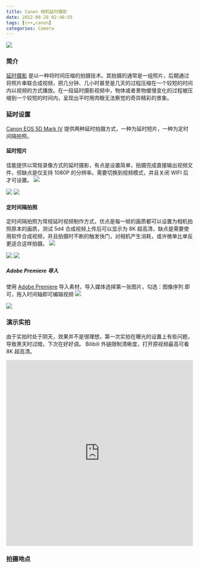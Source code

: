```yaml
---
title: Canon 相机延时摄影
date: 2022-08-28 02:46:55
tags: [c++,canon]
categories: Camera
---
```

<img src="https://sadness96.github.io/images/blog/camera-TimelapsePhotography/mmexport1619697203114.jpg"/>

<!-- more -->
### 简介
[延时摄影](https://en.wikipedia.org/wiki/Time-lapse_photography) 是以一种将时间压缩的拍摄技术。其拍摄的通常是一组照片，后期通过将照片串联合成视频，把几分钟、几小时甚至是几天的过程压缩在一个较短的时间内以视频的方式播放。在一段延时摄影视频中，物体或者景物缓慢变化的过程被压缩到一个较短的时间内，呈现出平时用肉眼无法察觉的奇异精彩的景象。

### 延时设置
[Canon EOS 5D Mark IV](https://cweb.canon.jp/eos/lineup/5dmk4/index.html) 提供两种延时拍摄方式，一种为延时短片，一种为定时间隔拍照。
#### 延时短片
佳能提供以常规录像方式的延时摄影，有点是设置简单，拍摄完成直接输出视频文件，但缺点是仅支持 1080P 的分辨率。需要切换到视频模式，并且关闭 WIFI 后才可设置。
<img src="https://sadness96.github.io/images/blog/camera-TimelapsePhotography/延时短片1.jpg"/>

<img src="https://sadness96.github.io/images/blog/camera-TimelapsePhotography/延时短片2.jpg"/>

<img src="https://sadness96.github.io/images/blog/camera-TimelapsePhotography/延时短片3.jpg"/>

#### 定时间隔拍照
定时间隔拍照为常规延时视频制作方式，优点是每一帧的画质都可以设置为相机拍照原本的画质，测试 5d4 合成视频上传后可以显示为 8K 超高清，缺点是需要使用软件合成视频，并且拍摄时不断的触发快门，对相机产生消耗，或许微单比单反更适合这样拍摄。
<img src="https://sadness96.github.io/images/blog/camera-TimelapsePhotography/延时拍照1.jpg"/>

<img src="https://sadness96.github.io/images/blog/camera-TimelapsePhotography/延时拍照2.jpg"/>

<img src="https://sadness96.github.io/images/blog/camera-TimelapsePhotography/延时拍照3.jpg"/>

##### Adobe Premiere 导入
使用 [Adobe Premiere](https://www.adobe.com/products/premiere.html) 导入素材，导入媒体选择第一张图片，勾选：图像序列 即可，拖入时间轴即可编辑视频
<img src="https://sadness96.github.io/images/blog/camera-TimelapsePhotography/PrImport.jpg"/>

<img src="https://sadness96.github.io/images/blog/camera-TimelapsePhotography/PrTimeAxis.jpg"/>

### 演示实拍
由于实拍时处于阴天，效果并不是很理想，第一次实拍在曝光的设置上有些问题，导致黑天时过暗，下次在好好调。
Bilibili 外链限制清晰度，打开原视频最高可看 8K 超高清。
<iframe src="https://player.bilibili.com/player.html?aid=644908659&page=1&high_quality=1&danmaku=0&allowfullscreen=true" width="100%" height="500px" scrolling="no" frameborder="no" framespacing="0" allowfullscreen="true"></iframe>

### 拍摄地点
<div id="allmap"></div>

<style type="text/css">
    #allmap {
        width: 100%;
        height: 400px;
        overflow: hidden;
        margin: 0;
    }
</style>

<script type="text/javascript" src="https://api.map.baidu.com/api?v=3.0&ak=tgELalGNumraHZdVurYllitGmvd7RC6R"></script>
<script>
    window.onload = function () {
        //加载百度地图
        var map = new BMap.Map("allmap");
        var point = new BMap.Point(116.398636, 40.025161);
        map.centerAndZoom(point, 17);
        map.enableScrollWheelZoom();
        var marker = new BMap.Marker(point);
        map.addOverlay(marker);
    }
</script>